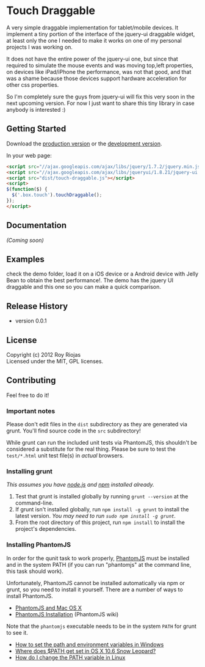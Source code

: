 # Touch Draggable

A very simple draggable implementation for tablet/mobile devices. It implement a tiny portion of the interface of the jquery-ui draggable widget, at least only the one I needed to make it works on one of my personal projects I was working on.

It does not have the entire power of the jquery-ui one, but since that required to simulate the mouse events and was moving top,left properties, on devices like iPad/iPhone the performance, was not that good, and that was a shame because those devices support hardware acceleration for other css properties.

So I'm completely sure the guys from jquery-ui will fix this very soon in the next upcoming version. For now I just want to share this tiny library in case anybody is interested :)

## Getting Started
Download the [production version][min] or the [development version][max].

[min]: https://raw.github.com/royriojas/touch-draggable/master/dist/touch-draggable.min.js
[max]: https://raw.github.com/royriojas/touch-draggable/master/dist/touch-draggable.js

In your web page:

```html
<script src="//ajax.googleapis.com/ajax/libs/jquery/1.7.2/jquery.min.js"></script>
<script src="//ajax.googleapis.com/ajax/libs/jqueryui/1.8.21/jquery-ui.min.js"></script>
<script src="dist/touch-draggable.js"></script>
<script>
$(function($) {
  $('.box.touch').touchDraggable();
});
</script>
```

## Documentation
_(Coming soon)_

## Examples
check the demo folder, load it on a iOS device or a Android device with Jelly Bean to obtain the best performance!. The demo has the jquery UI draggable and this one so you can make a quick comparison.

## Release History
- version 0.0.1

## License
Copyright (c) 2012 Roy Riojas  
Licensed under the MIT, GPL licenses.

## Contributing
Feel free to do it!

### Important notes
Please don't edit files in the `dist` subdirectory as they are generated via grunt. You'll find source code in the `src` subdirectory!

While grunt can run the included unit tests via PhantomJS, this shouldn't be considered a substitute for the real thing. Please be sure to test the `test/*.html` unit test file(s) in _actual_ browsers.

### Installing grunt
_This assumes you have [node.js](http://nodejs.org/) and [npm](http://npmjs.org/) installed already._

1. Test that grunt is installed globally by running `grunt --version` at the command-line.
1. If grunt isn't installed globally, run `npm install -g grunt` to install the latest version. _You may need to run `sudo npm install -g grunt`._
1. From the root directory of this project, run `npm install` to install the project's dependencies.

### Installing PhantomJS

In order for the qunit task to work properly, [PhantomJS](http://www.phantomjs.org/) must be installed and in the system PATH (if you can run "phantomjs" at the command line, this task should work).

Unfortunately, PhantomJS cannot be installed automatically via npm or grunt, so you need to install it yourself. There are a number of ways to install PhantomJS.

* [PhantomJS and Mac OS X](http://ariya.ofilabs.com/2012/02/phantomjs-and-mac-os-x.html)
* [PhantomJS Installation](http://code.google.com/p/phantomjs/wiki/Installation) (PhantomJS wiki)

Note that the `phantomjs` executable needs to be in the system `PATH` for grunt to see it.

* [How to set the path and environment variables in Windows](http://www.computerhope.com/issues/ch000549.htm)
* [Where does $PATH get set in OS X 10.6 Snow Leopard?](http://superuser.com/questions/69130/where-does-path-get-set-in-os-x-10-6-snow-leopard)
* [How do I change the PATH variable in Linux](https://www.google.com/search?q=How+do+I+change+the+PATH+variable+in+Linux)
